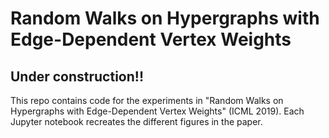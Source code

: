 # Random Walks on Hypergraphs with Edge-Dependent Vertex Weights

## Under construction!!

This repo contains code for the experiments in "Random Walks on Hypergraphs with Edge-Dependent Vertex Weights" (ICML 2019).
Each Jupyter notebook recreates the different figures in the paper.
